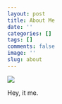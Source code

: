 ```yaml
---
layout: post
title: About Me
date: ''
categories: []
tags: []
comments: false
image: ''
slug: about
---
```

![](/DSC0933.jpg)

Hey, it me.